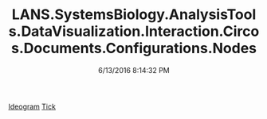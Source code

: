 ﻿---
title: LANS.SystemsBiology.AnalysisTools.DataVisualization.Interaction.Circos.Documents.Configurations.Nodes
date: 6/13/2016 8:14:32 PM
---

[Ideogram](T-LANS.SystemsBiology.AnalysisTools.DataVisualization.Interaction.Circos.Documents.Configurations.Nodes.Ideogram.html)
[Tick](T-LANS.SystemsBiology.AnalysisTools.DataVisualization.Interaction.Circos.Documents.Configurations.Nodes.Tick.html)
